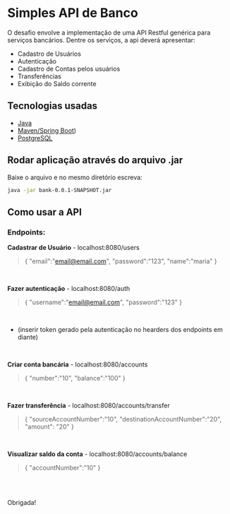 # Simples API de Banco

O desafio envolve a implementação de uma API Restful genérica para serviços
bancários. Dentre os serviços, a api deverá apresentar:
* Cadastro de Usuários
* Autenticação
* Cadastro de Contas pelos usuários
* Transferências
* Exibição do Saldo corrente

## Tecnologias usadas
* [Java](https://www.oracle.com/br/java/technologies/javase-jdk11-downloads.html)
* [Maven/Spring Boot](https://start.spring.io/#!type=maven-project&language=java&platformVersion=2.5.3.RELEASE&packaging=jar&jvmVersion=11&groupId=com.example&artifactId=demo&name=demo&description=Demo%20project%20for%20Spring%20Boot&packageName=com.example.demo))
* [PostgreSQL](https://www.postgresql.org/download/)

## Rodar aplicação através do arquivo .jar
Baixe o arquivo e no mesmo diretório escreva:
```bash
java -jar bank-0.0.1-SNAPSHOT.jar
```
## Como usar a API
### Endpoints:

**Cadastrar de Usuário** - localhost:8080/users 
<br/>
>{
>    "email":"email@email.com",
>    "password":"123",
>    "name":"maria"
>}
<br/>

**Fazer autenticação** - localhost:8080/auth
<br/>
>{
>    "username":"email@email.com",
>    "password":"123"
>}
<br/>

* (inserir token gerado pela autenticação no hearders dos endpoints em diante)
<br/>

**Criar conta bancária** - localhost:8080/accounts
<br/>

>{
>    "number":"10",
>    "balance":"100"
>}
<br/>

**Fazer transferência** - localhost:8080/accounts/transfer
<br/>

>{
>    "sourceAccountNumber":"10",
>    "destinationAccountNumber":"20",
>    "amount": "20"
>}
<br/>

**Visualizar saldo da conta** - localhost:8080/accounts/balance
<br/>

>{
>    "accountNumber":"10"
>}
<br/>
<br/>

Obrigada!

